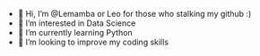 - 👋 Hi, I’m @Lemamba or Leo for those who stalking my github :)
- 👀 I’m interested in Data Science
- 🌱 I’m currently learning Python
- 💞️ I’m looking to improve my coding skills

<!---
Lemamba/Lemamba is a ✨ special ✨ repository because its `README.md` (this file) appears on your GitHub profile.
You can click the Preview link to take a look at your changes.
--->
